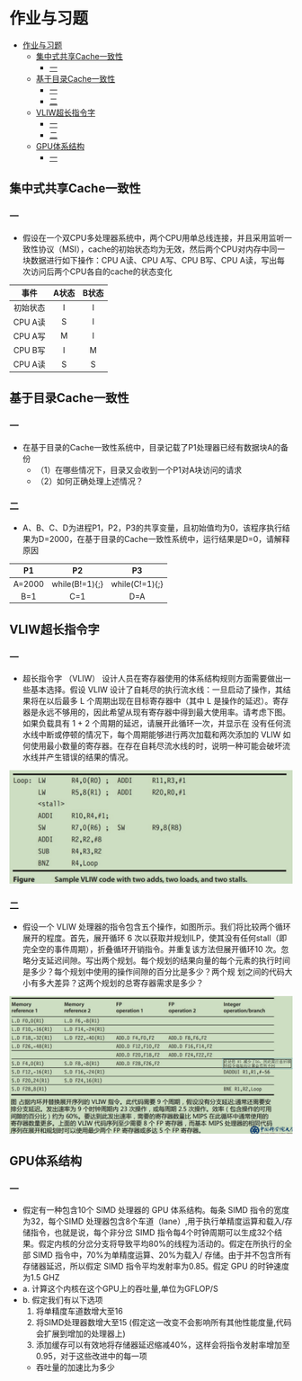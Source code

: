 # 作业与习题

- [作业与习题](#作业与习题)
  - [集中式共享Cache一致性](#集中式共享cache一致性)
    - [一](#一)
  - [基于目录Cache一致性](#基于目录cache一致性)
    - [一](#一-1)
    - [二](#二)
  - [VLIW超长指令字](#vliw超长指令字)
    - [一](#一-2)
    - [二](#二-1)
  - [GPU体系结构](#gpu体系结构)
    - [一](#一-3)

## 集中式共享Cache一致性

### 一

- 假设在一个双CPU多处理器系统中，两个CPU用单总线连接，并且采用监听一致性协议（MSI），cache的初始状态均为无效，然后两个CPU对内存中同一块数据进行如下操作：CPU A读、CPU A写、CPU B写、CPU A读，写出每次访问后两个CPU各自的cache的状态变化

|   事件   | A状态 | B状态 |
| :------: | :---: | :---: |
| 初始状态 |   I   |   I   |
| CPU A读  |   S   |   I   |
| CPU A写  |   M   |   I   |
| CPU B写  |   I   |   M   |
| CPU A读  |   S   |   S   |

## 基于目录Cache一致性

### 一

- 在基于目录的Cache一致性系统中，目录记载了P1处理器已经有数据块A的备份
  - （1）在哪些情况下，目录又会收到一个P1对A块访问的请求
  - （2）如何正确处理上述情况？

### 二

- A、B、C、D为进程P1，P2，P3的共享变量，且初始值均为0，该程序执行结果为D=2000，在基于目录的Cache一致性系统中，运行结果是D=0，请解释原因

|   P1   |       P2       |       P3       |
| :----: | :------------: | :------------: |
| A=2000 | while(B!=1){;} | while(C!=1){;} |
|  B=1   |      C=1       |      D=A       |

## VLIW超长指令字

### 一

- 超长指令字 （VLIW） 设计人员在寄存器使用的体系结构规则方面需要做出一些基本选择。假设 VLIW 设计了自耗尽的执行流水线：一旦启动了操作，其结果将在以后最多 L 个周期出现在目标寄存器中（其中 L 是操作的延迟）。寄存器是永远不够用的，因此希望从现有寄存器中得到最大使用率。请考虑下图。如果负载具有 1 + 2 个周期的延迟，请展开此循环一次，并显示在 没有任何流水线中断或停顿的情况下，每个周期能够进行两次加载和两次添加的 VLIW 如何使用最小数量的寄存器。在存在自耗尽流水线的时，说明一种可能会破坏流水线并产生错误的结果的情况。

![](./img/2022-06-15-13-09-17.png)

### 二

- 假设一个 VLIW 处理器的指令包含五个操作，如图所示。我们将比较两个循环展开的程度。首先，展开循环 6 次以获取并规划ILP，使其没有任何stall（即完全空的事件周期），折叠循环开销指令。并重复该方法但展开循环10 次。忽略分支延迟间隙。写出两个规划。每个规划的结果向量的每个元素的执行时间是多少？每个规划中使用的操作间隙的百分比是多少？两个规
划之间的代码大小有多大差异？这两个规划的总寄存器需求是多少？

![](./img/2022-06-15-13-10-39.png)

## GPU体系结构

### 一

- 假定有一种包含10个 SlMD 处理器的 GPU 体系结构。每条 SIMD 指令的宽度为32，每个SIMD 处理器包含8个车道（lane）,用于执行单精度运算和载入/存储指令，也就是说，每个非分岔 SIMD 指令每4个时钟周期可以生成32个结果。假定内核的分岔分支将导致平均80%的线程为活动的。假定在所执行的全部 SIMD 指令中，70%为单精度运算、20%为载入/ 存储。由于并不包含所有存储器延迟，所以假定 SIMD 指令平均发射率为0.85。假定 GPU 的时钟速度为1.5 GHZ
- a. 计算这个内核在这个GPU上的吞吐量,单位为GFLOP/S
- b. 假定我们有以下选项
  1. 将单精度车道数增大至16
  2. 将SIMD处理器数增大至15 (假定这一改变不会影响所有其他性能度量,代码会扩展到增加的处理器上)
  3. 添加缓存可以有效地将存储器延迟缩减40%，这样会将指令发射率增加至0.95，对于这些改进中的每一项
  - 吞吐量的加速比为多少